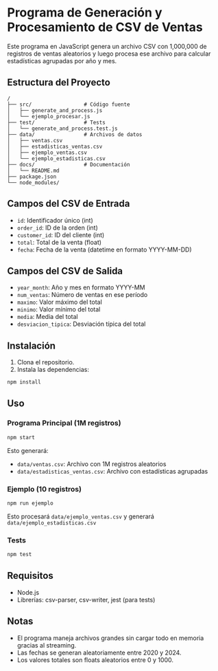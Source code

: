 # Programa de Generación y Procesamiento de CSV de Ventas

Este programa en JavaScript genera un archivo CSV con 1,000,000 de registros de ventas aleatorios y luego procesa ese archivo para calcular estadísticas agrupadas por año y mes.

## Estructura del Proyecto

```
/
├── src/                 # Código fuente
│   ├── generate_and_process.js
│   └── ejemplo_procesar.js
├── test/                # Tests
│   └── generate_and_process.test.js
├── data/                # Archivos de datos
│   ├── ventas.csv
│   ├── estadisticas_ventas.csv
│   ├── ejemplo_ventas.csv
│   └── ejemplo_estadisticas.csv
├── docs/                # Documentación
│   └── README.md
├── package.json
└── node_modules/
```

## Campos del CSV de Entrada

- `id`: Identificador único (int)
- `order_id`: ID de la orden (int)
- `customer_id`: ID del cliente (int)
- `total`: Total de la venta (float)
- `fecha`: Fecha de la venta (datetime en formato YYYY-MM-DD)

## Campos del CSV de Salida

- `year_month`: Año y mes en formato YYYY-MM
- `num_ventas`: Número de ventas en ese período
- `maximo`: Valor máximo del total
- `minimo`: Valor mínimo del total
- `media`: Media del total
- `desviacion_tipica`: Desviación típica del total

## Instalación

1. Clona el repositorio.
2. Instala las dependencias:

```bash
npm install
```

## Uso

### Programa Principal (1M registros)
```bash
npm start
```

Esto generará:
- `data/ventas.csv`: Archivo con 1M registros aleatorios
- `data/estadisticas_ventas.csv`: Archivo con estadísticas agrupadas

### Ejemplo (10 registros)
```bash
npm run ejemplo
```

Esto procesará `data/ejemplo_ventas.csv` y generará `data/ejemplo_estadisticas.csv`

### Tests
```bash
npm test
```

## Requisitos

- Node.js
- Librerías: csv-parser, csv-writer, jest (para tests)

## Notas

- El programa maneja archivos grandes sin cargar todo en memoria gracias al streaming.
- Las fechas se generan aleatoriamente entre 2020 y 2024.
- Los valores totales son floats aleatorios entre 0 y 1000.